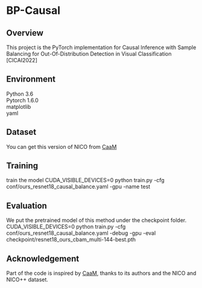 # BP-Causal
## Overview
This project is the PyTorch implementation for Causal lnference with Sample Balancing for Out-Of-Distribution Detection in Visual Classification [CICAI2022]
## Environment
Python 3.6  
Pytorch 1.6.0  
matplotlib  
yaml
## Dataset
You can get this version of NICO from [CaaM](https://github.com/Wangt-CN/CaaM)
## Training
train the model
CUDA_VISIBLE_DEVICES=0 python train.py -cfg conf/ours_resnet18_causal_balance.yaml -gpu -name test
## Evaluation
We put the pretrained model of this method under the checkpoint folder.
CUDA_VISIBLE_DEVICES=0 python train.py -cfg conf/ours_resnet18_causal_balance.yaml -debug -gpu -eval checkpoint/resnet18_ours_cbam_multi-144-best.pth
## Acknowledgement
Part of the code is inspired by [CaaM](https://github.com/Wangt-CN/CaaM), thanks to its authors and the NICO and NICO++ dataset.
